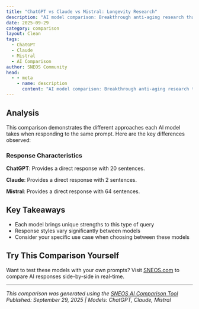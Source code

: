 ```yaml
---
title: "ChatGPT vs Claude vs Mistral: Longevity Research"
description: "AI model comparison: Breakthrough anti-aging research that could extend human lifespan to 150..."
date: 2025-09-29
category: comparison
layout: Clean
tags:
  - ChatGPT
  - Claude
  - Mistral
  - AI Comparison
author: SNEOS Community
head:
  - - meta
    - name: description
      content: "AI model comparison: Breakthrough anti-aging research that could extend human lifespan to 150..."
---
```


<ChatComparison
  title="ChatGPT vs Claude vs Mistral: Longevity Research"
  prompt="Breakthrough anti-aging research that could extend human lifespan to 150"
  :responses='{
    "ChatGPT": "Recent breakthroughs in anti-aging research have brought science closer to extending human lifespan significantly, potentially up to 150 years. Key areas of progress include:\n\n1. **Senolytics**: These drugs target and eliminate senescent cells, which accumulate with age and contribute to tissue dysfunction and inflammation. Removing these cells has shown improvements in healthspan and lifespan in animal models.\n\n2. **Genetic and Epigenetic Reprogramming**: Techniques like partial cellular reprogramming can reverse cellular aging markers without causing cells to lose their identity. Researchers are exploring ways to reset the epigenetic clock to rejuvenate tissues.\n\n3. **Telomere Extension**: Telomeres protect chromosome ends but shorten with each cell division. Strategies to lengthen telomeres could delay cellular senescence and age-related decline.\n\n4. **Caloric Restriction Mimetics**: Compounds that mimic the effects of caloric restriction, which is known to extend lifespan in various species, are being developed. These include drugs like rapamycin and metformin.\n\n5. **Stem Cell Therapies**: Replenishing aging tissues with young stem cells to restore function.\n\n6. **Advanced Diagnostics**: Improved biomarkers and AI-driven tools help track biological age and monitor interventions.\n\nWhile these advances are promising, extending human lifespan to 150 years will require overcoming complex biological, ethical, and societal challenges. Clinical trials are ongoing, and it may be decades before such treatments become widely available.\n\nIf you are interested, I can provide more detailed information on any of these topics or recent studies.",
    "Claude": "Invalid API source. Please specify \u0027openai\u0027, \u0027anthropic\u0027, \u0027gemini\u0027, \u0027gemini-grounding\u0027, \u0027deepseek\u0027, \u0027grok\u0027, \u0027grok-live\u0027, or \u0027mistral\u0027.",
    "Mistral": "There have been several exciting areas of anti-aging research that have shown potential for extending human lifespan significantly, possibly even up to 150 years. Here are a few key areas:\n\n1. **Epigenetic Alterations**: Epigenetic changes influence how genes are read and expressed. Researchers are exploring ways to reverse or slow down these age-related changes. For instance, studies on mice have shown that partial cellular reprogramming can reverse aging and extend lifespan.\n\n2. **Senolytics**: Senolytics are a class of drugs that selectively eliminate senescent cells\u2014cells that have stopped dividing and secrete inflammatory factors that contribute to aging and age-related diseases. Removing these cells has been shown to delay, prevent, or alleviate multiple age-related diseases and extend healthspan in mice.\n\n3. **Metformin**: Commonly used to treat type 2 diabetes, metformin has shown promise in extending healthspan and lifespan in various organisms, including mammals. Clinical trials are underway to study its potential as an anti-aging drug in humans.\n\n4. **Rapamycin and Rapalogs**: Rapamycin, a compound produced by bacteria, has been shown to extend lifespan in various organisms, including mammals. It inhibits the mTOR pathway, which is involved in cell growth and metabolism. Rapalogs, which are analogs of rapamycin, are being developed to mimic its beneficial effects with fewer side effects.\n\n5. **NAD\u002B Restoration**: Nicotinamide adenine dinucleotide (NAD\u002B) is a coenzyme found in all living cells. Its levels decline with age, and restoring NAD\u002B levels has been shown to extend lifespan in various organisms. Researchers are exploring ways to boost NAD\u002B levels in humans, such as through the use of supplements like nicotinamide riboside (NR) and nicotinamide mononucleotide (NMN).\n\n6. **Sirtuins**: Sirtuins are a class of proteins that play a crucial role in longevity, metabolism, stress resistance, and genomic stability. Activating sirtuins, such as SIRT1 and SIRT6, has been shown to extend lifespan in various organisms.\n\n7. **Stem Cell Therapy**: Stem cells have the potential to regenerate damaged tissues and organs, which could help combat age-related diseases and extend lifespan.\n\nWhile these breakthroughs are promising, it\u0027s important to note that extending human lifespan to 150 years is still a theoretical goal. Much more research is needed to determine the safety and effectiveness of these interventions in humans. Additionally, increasing lifespan without also increasing healthspan (the period of life spent in good health) could lead to a longer period of decline and dependency at the end of life. Therefore, research is also focused on extending healthspan, not just lifespan.\n\nSources:\n\n* L\u00F3pez-Ot\u00EDn, C., Blasco, M. A., Partridge, L., Serrano, M., \u0026 Kroemer, G. (2013). The hallmarks of aging. Cell, 153(6), 1194-1217.\n* Kirkland, J. L., \u0026 Tchkonia, T. (2017). Cellular senescence: a translational perspective. EBioMedicine, 21, 21-28.\n* Martel, J. S., Ko, J., \u0026 Pause, A. (2019). Can we delay ageing with Metformin?. Diabetes \u0026 Metabolism, 45(3), 205-214.\n* Papadopoli, D., Katsimpardi, L., \u0026 Kastritis, E. (2019). NAD\u002B metabolism: from metabolic sensor to signaling regulator. Trends in endocrinology \u0026 metabolism: TEM, 30(8), 494-506.\n* Bonkowski, M. S., \u0026 Sinclair, D. A. (2016). Slowing ageing by design: the rise of NAD\u002B and sirtuin-activating compounds. Nature Reviews Molecular Cell Biology, 17(11), 679-690."
  }'
  published-date="16:28"
/>

## Analysis

This comparison demonstrates the different approaches each AI model takes when responding to the same prompt. Here are the key differences observed:

### Response Characteristics

**ChatGPT**: Provides a direct response with 20 sentences. 

**Claude**: Provides a direct response with 2 sentences. 

**Mistral**: Provides a direct response with 64 sentences. 

## Key Takeaways

- Each model brings unique strengths to this type of query
- Response styles vary significantly between models
- Consider your specific use case when choosing between these models

## Try This Comparison Yourself

Want to test these models with your own prompts? Visit [SNEOS.com](https://sneos.com) to compare AI responses side-by-side in real-time.

---

*This comparison was generated using the [SNEOS AI Comparison Tool](https://sneos.com)*
*Published: September 29, 2025 | Models: ChatGPT, Claude, Mistral*
